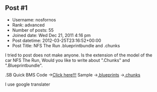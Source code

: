 ## Post #1
- Username: nosfornos
- Rank: advanced
- Number of posts: 55
- Joined date: Wed Dec 21, 2011 4:16 pm
- Post datetime: 2012-03-25T23:16:52+00:00
- Post Title: NFS The Run .blueprintbundle and .chunks

I tried to post does not make anyone.
Is the extension of the model of the car NFS The Run, Would you like to write about ".Chunks" and ".Blueprintbundle".

.SB Quick BMS Code
→[Click here!!!](http://forum.xentax.com/viewtopic.php?f=10&t=7679)
Sample
→[.blueprints](http://www.mediafire.com/download.php?ar232iff31bl6su)
→[.chunks](http://www.mediafire.com/download.php?dl2424w2293k5ce)

I use google translater
